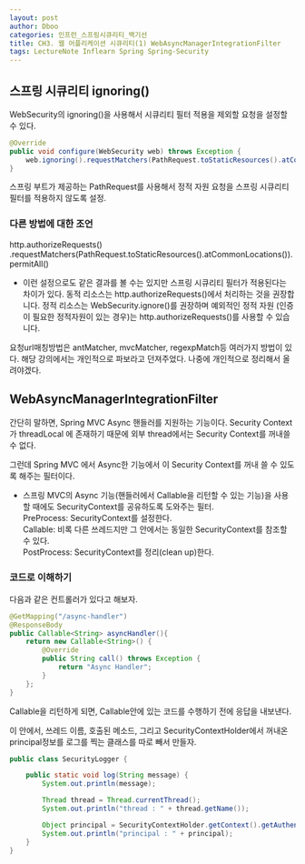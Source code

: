 ```yaml
---
layout: post
author: Dboo
categories: 인프런_스프링시큐리티_백기선
title: CH3. 웹 어플리케이션 시큐리티(1) WebAsyncManagerIntegrationFilter
tags: LectureNote Inflearn Spring Spring-Security
---
```


## 스프링 시큐리티 ignoring()

WebSecurity의 ignoring()을 사용해서 시큐리티 필터 적용을 제외할 요청을 설정할 수 있다.

~~~java
@Override
public void configure(WebSecurity web) throws Exception {
    web.ignoring().requestMatchers(PathRequest.toStaticResources().atCommonLocations());
}
~~~

스프링 부트가 제공하는 PathRequest를 사용해서 정적 자원 요청을 스프링 시큐리티 필터를 적용하지 않도록 설정.

### 다른 방법에 대한 조언

http.authorizeRequests()
.requestMatchers(PathRequest.toStaticResources().atCommonLocations()).permitAll()

- 이런 설정으로도 같은 결과를 볼 수는 있지만 스프링 시큐리티 필터가 적용된다는 차이가 있다.
  동적 리소스는 http.authorizeRequests()에서 처리하는 것을 권장합니다.
  정적 리소스는 WebSecurity.ignore()를 권장하며 예외적인 정적 자원 (인증이 필요한 정적자원이 있는
  경우)는 http.authorizeRequests()를 사용할 수 있습니다.

요청url매칭방법은 antMatcher, mvcMatcher, regexpMatch등 여러가지 방법이 있다. 해당 강의에서는
개인적으로 파보라고 던져주었다. 나중에 개인적으로 정리해서 올려야겠다.



## WebAsyncManagerIntegrationFilter

간단히 말하면, Spring MVC Async 핸들러를 지원하는 기능이다. Security Context 가 threadLocal
에 존재하기 때문에 외부 thread에서는 Security Context를 꺼내쓸 수 없다.

그런데 Spring MVC 에서 Async한 기능에서 이 Security Context를 꺼내 쓸 수 있도록 해주는 필터이다.

- 스프링 MVC의 Async 기능(핸들러에서 Callable을 리턴할 수 있는 기능)을 사용할 때에도 SecurityContext를 공유하도록 도와주는 필터.  
  PreProcess: SecurityContext를 설정한다.  
  Callable: 비록 다른 쓰레드지만 그 안에서는 동일한 SecurityContext를 참조할 수 있다.  
  PostProcess: SecurityContext를 정리(clean up)한다.

### 코드로 이해하기

다음과 같은 컨트롤러가 있다고 해보자.

~~~java
@GetMapping("/async-handler")
@ResponseBody
public Callable<String> asyncHandler(){
    return new Callable<String>() {
        @Override
        public String call() throws Exception {
            return "Async Handler";
        }
    };
}
~~~

Callable을 리턴하게 되면, Callable안에 있는 코드를 수행하기 전에 응답을 내보낸다.

이 안에서, 쓰레드 이름, 호출된 메소드, 그리고 SecurityContextHolder에서 꺼내온 principal정보를
로그를 찍는 클래스를 따로 빼서 만들자.

~~~java
public class SecurityLogger {

    public static void log(String message) {
        System.out.println(message);

        Thread thread = Thread.currentThread();
        System.out.println("thread : " + thread.getName());

        Object principal = SecurityContextHolder.getContext().getAuthentication().getPrincipal();
        System.out.println("principal : " + principal);
    }
}
~~~
